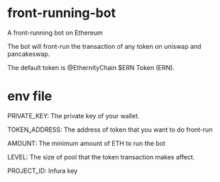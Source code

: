 # front-running-bot
A front-running bot on Ethereum

 The bot will front-run the transaction of any token on uniswap and pancakeswap.
 
 The default token is @EthernityChain $ERN Token (ERN).

 # env file
 PRIVATE_KEY: The private key of your wallet.
 
 TOKEN_ADDRESS: The address of token that you want to do front-run
 
 AMOUNT: The minimum amount of ETH to run the bot
 
 LEVEL: The size of pool that the token transaction makes affect.
 
 PROJECT_ID: Infura key
